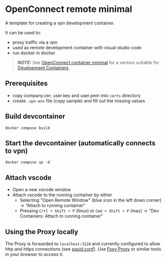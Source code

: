 # OpenConnect remote minimal

A template for creating a vpn development container.

It can be used to:

- proxy traffic via a vpn
- used as remote development container with visual studio code
- run docker in docker

> **_NOTE:_**
> See [OpenConnect container minimal](https://github.com/chdalski/openconnect-container-minimal) for a version suitable for [Development Containers](https://containers.dev/).

## Prerequisites

- copy company.cer, user.key and user.pem into `certs` directory
- create `.vpn-env` file (copy sample) and fill out the missing values

## Build devcontainer

```shell
docker compose build
```

## Start the devcontainer (automatically connects to vpn)

```shell
docker compose up -d
```

## Attach vscode

- Open a new vscode window
- Attach vscode to the running container by either
  - Selecting "Open Remote Window" (blue icon in the left down corner) -> "Attach to running container"
  - Pressing `Crtl + Shift + P` (linux) or `Cmd + Shift + P` (mac) -> "Dev Containers: Attach to running container"

## Using the Proxy locally

The Proxy is forwarded to `localhost:3128` and currently configured to allow http and https connections (see [squid.conf](vpn/squid.conf)).
Use [Foxy Proxy](https://getfoxyproxy.org/help/browsers/) or similar tools in your browser to access it.
